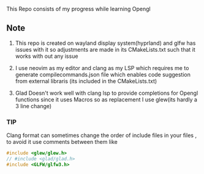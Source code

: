 This Repo consists of my progress while learning Opengl

## Note

1. This repo is created on wayland display system(hyprland) and glfw has issues with it so adjustments are made in its CMakeLists.txt such that it works with out any issue

2. I use neovim as my editor and clang as my LSP which requires me to generate compilecommands.json file which enables code suggestion from external libraris (its included in the CMakeLists.txt)

3. Glad Doesn't work well with clang lsp to provide completions for Opengl functions since it uses Macros so as replacement I use glew(its hardly a 3 line change)

### TIP

Clang format can sometimes change the order of include files in your files , to avoid it use comments between them like

```cpp
#include <glew/glew.h>
// #include <glad/glad.h>
#include <GLFW/glfw3.h>
```
